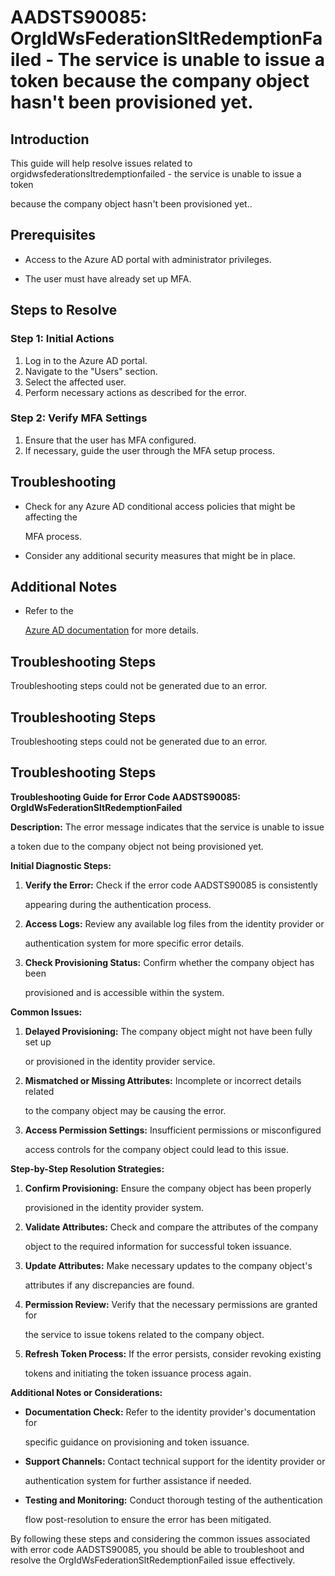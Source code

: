 
# AADSTS90085: OrgIdWsFederationSltRedemptionFailed - The service is unable to issue a token because the company object hasn't been provisioned yet.


## Introduction

This guide will help resolve issues related to
orgidwsfederationsltredemptionfailed - the service is unable to issue a token

because the company object hasn't been provisioned yet..


## Prerequisites


* Access to the Azure AD portal with administrator privileges.

* The user must have already set up MFA.


## Steps to Resolve


### Step 1: Initial Actions

1. Log in to the Azure AD portal.
2. Navigate to the "Users" section.
3. Select the affected user.
4. Perform necessary actions as described for the error.


### Step 2: Verify MFA Settings

1. Ensure that the user has MFA configured.
2. If necessary, guide the user through the MFA setup process.


## Troubleshooting


* Check for any Azure AD conditional access policies that might be affecting the

  MFA process.

* Consider any additional security measures that might be in place.


## Additional Notes


* Refer to the

  [Azure AD 
documentation](https://learn.microsoft.com/en-us/azure/active-directory/)
  for more details.


## Troubleshooting Steps

Troubleshooting steps could not be generated due to an error.


## Troubleshooting Steps

Troubleshooting steps could not be generated due to an error.


## Troubleshooting Steps

**Troubleshooting Guide for Error Code AADSTS90085:
OrgIdWsFederationSltRedemptionFailed**

**Description:** The error message indicates that the service is unable to issue

a token due to the company object not being provisioned yet.

**Initial Diagnostic Steps:** 

1. **Verify the Error:** Check if the error code AADSTS90085 is consistently

   appearing during the authentication process.
2. **Access Logs:** Review any available log files from the identity provider or

   authentication system for more specific error details.
3. **Check Provisioning Status:** Confirm whether the company object has been

   provisioned and is accessible within the system.

**Common Issues:** 

1. **Delayed Provisioning:** The company object might not have been fully set up

   or provisioned in the identity provider service.
2. **Mismatched or Missing Attributes:** Incomplete or incorrect details related

   to the company object may be causing the error.
3. **Access Permission Settings:** Insufficient permissions or misconfigured

   access controls for the company object could lead to this issue.

**Step-by-Step Resolution Strategies:** 

1. **Confirm Provisioning:** Ensure the company object has been properly

   provisioned in the identity provider system.
2. **Validate Attributes:** Check and compare the attributes of the company

   object to the required information for successful token issuance.
3. **Update Attributes:** Make necessary updates to the company object's

   attributes if any discrepancies are found.
4. **Permission Review:** Verify that the necessary permissions are granted for

   the service to issue tokens related to the company object.
5. **Refresh Token Process:** If the error persists, consider revoking existing

   tokens and initiating the token issuance process again.

**Additional Notes or Considerations:**


* **Documentation Check:** Refer to the identity provider's documentation for

  specific guidance on provisioning and token issuance.

* **Support Channels:** Contact technical support for the identity provider or

  authentication system for further assistance if needed.

* **Testing and Monitoring:** Conduct thorough testing of the authentication

  flow post-resolution to ensure the error has been mitigated.

By following these steps and considering the common issues associated with error
code AADSTS90085, you should be able to troubleshoot and resolve the
OrgIdWsFederationSltRedemptionFailed issue effectively.